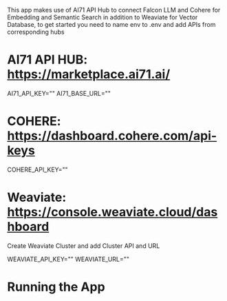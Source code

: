 This app makes use of AI71 API Hub to connect Falcon LLM and Cohere for Embedding and Semantic Search in addition to Weaviate for Vector Database, to get started you need to name env to .env and add APIs from corresponding hubs

# AI71 API HUB: https://marketplace.ai71.ai/

AI71_API_KEY=""
AI71_BASE_URL=""

# COHERE: https://dashboard.cohere.com/api-keys

COHERE_API_KEY=""

# Weaviate: https://console.weaviate.cloud/dashboard

Create Weaviate Cluster and add Cluster API and URL 

WEAVIATE_API_KEY=""
WEAVIATE_URL=""

# Running the App